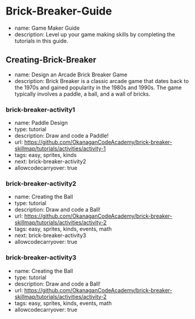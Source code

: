 # Brick-Breaker-Guide
* name: Game Maker Guide
* description: Level up your game making skills by completing the tutorials in this guide.

## Creating-Brick-Breaker
* name: Design an Arcade Brick Breaker Game
* description: Brick Breaker is a classic arcade game that dates back to the 1970s and gained popularity in the 1980s and 1990s. The game typically involves a paddle, a ball, and a wall of bricks.

### brick-breaker-activity1

* name: Paddle Design
* type: tutorial
* description: Draw and code a Paddle!
* url: https://github.com/OkanaganCodeAcademy/brick-breaker-skillmap/tutorials/activities/activity-1
* tags: easy, sprites, kinds
* next: brick-breaker-activity2
* allowcodecarryover: true

### brick-breaker-activity2

- name: Creating the Ball
- type: tutorial
- description: Draw and code a Ball!
- url: https://github.com/OkanaganCodeAcademy/brick-breaker-skillmap/tutorials/activities/activity-2
- tags: easy, sprites, kinds, events, math
- next: brick-breaker-activity3
- allowcodecarryover: true

### brick-breaker-activity3

- name: Creating the Ball
- type: tutorial
- description: Draw and code a Ball!
- url: https://github.com/OkanaganCodeAcademy/brick-breaker-skillmap/tutorials/activities/activity-2
- tags: easy, sprites, kinds, events, math
- allowcodecarryover: true
